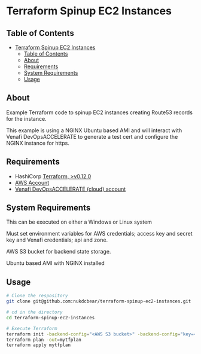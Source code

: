 # Terraform Spinup EC2 Instances

## Table of Contents

- [Terraform Spinup EC2 Instances](#terraform-spinup-ec2-instances)
  - [Table of Contents](#table-of-contents)
  - [About <a name = "about"></a>](#about)
  - [Requirements <a name = "requirements"></a>](#requirements)
  - [System Requirements <a name = "system-requirements"></a>](#system-requirements)
  - [Usage <a name = "usage"></a>](#usage)

## About <a name = "about"></a>

Example Terraform code to spinup EC2 instances creating Route53 records for the instance.

This example is using a NGINX Ubuntu based AMI and will interact with Venafi DevOpsACCELERATE to generate a test cert and configure the NGINX instance for https.

## Requirements <a name = "requirements"></a>

- HashiCorp [Terraform, >v0.12.0](https://www.terraform.io/downloads.html)
- [AWS Account](https://aws.amazon.com/console/)
- [Venafi DevOpsACCELERATE (cloud) account](https://ui.venafi.cloud/login)

## System Requirements <a name = "system-requirements"></a>

This can be executed on either a Windows or Linux system

Must set environment variables for AWS credentials; access key and secret key and Venafi credentials; api and zone.

AWS S3 bucket for backend state storage.

Ubuntu based AMI with NGINX installed

## Usage <a name = "usage"></a>

```bash
# Clone the respository
git clone git@github.com:nukdcbear/terraform-spinup-ec2-instances.git

# cd in the directory
cd terraform-spinup-ec2-instances

# Execute Terraform
terraform init -backend-config="<AWS S3 bucket>" -backend-config="key=<tfstate path/file>"
terraform plan -out=mytfplan
terraform apply mytfplan
```